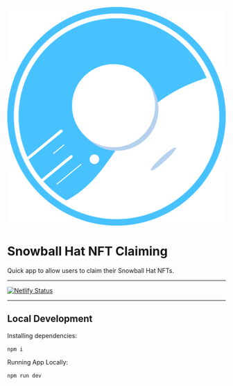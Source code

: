 ![Snowball Logo][logo]
# Snowball Hat NFT Claiming

Quick app to allow users to claim their Snowball Hat NFTs.

---

[![Netlify Status](https://api.netlify.com/api/v1/badges/13f1a237-7f96-4a57-93b9-65696006292c/deploy-status)](https://app.netlify.com/sites/snowball-hat-nft-claim/deploys)

---

## Local Development

Installing dependencies:

```
npm i
```

Running App Locally:

```
npm run dev
```

[logo]: https://github.com/Ncookiez/snowball-hat-nft-claim/blob/main/static/favicon.svg "Snowball"